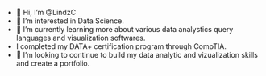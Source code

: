 - 👋 Hi, I’m @LindzC
- 👀 I’m interested in Data Science.
- 🌱 I’m currently learning more about various data analystics query languages and visualization softwares.
- I completed my DATA+ certification program through CompTIA.
- 💞️ I’m looking to continue to build my data analytic and vizualization skills and create a portfolio. 

<!---
LindzC/LindzC is a ✨ special ✨ repository because its `README.md` (this file) appears on your GitHub profile.
You can click the Preview link to take a look at your changes.
--->
